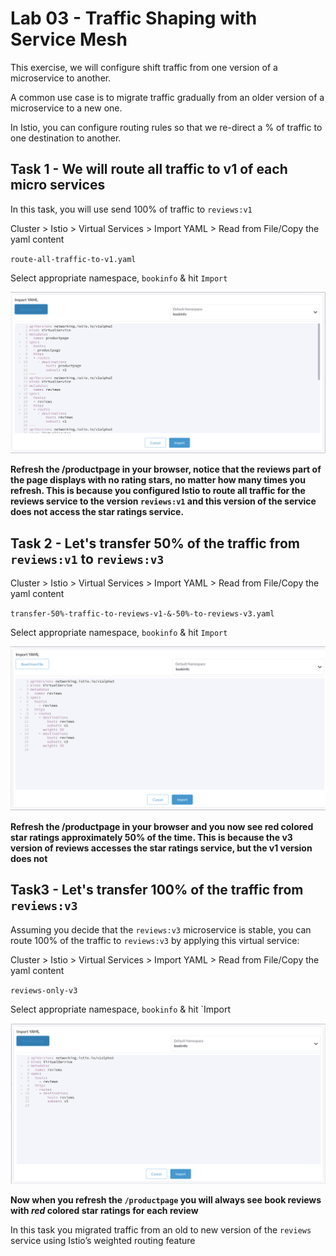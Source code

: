 # Lab 03 - Traffic Shaping with Service Mesh

This exercise, we will configure shift traffic from one version of a microservice to another.

A common use case is to migrate traffic gradually from an older version of a microservice to a new one. 

In Istio, you can configure routing rules so that we re-direct a % of traffic to one destination to another. 

## Task 1 - We will route all traffic to v1 of each micro services

In this task, you will use send 100% of traffic to `reviews:v1` 

Cluster > Istio > Virtual Services > Import YAML > Read from File/Copy the yaml content

`route-all-traffic-to-v1.yaml`

Select appropriate namespace, `bookinfo` & hit `Import`

![import-yaml-all-traffic-to-v1](../images/import-yaml-all-traffic-to-v1.png)



**Refresh the /productpage in your browser,  notice that the reviews part of the page displays with no rating stars, no matter how many times you refresh. This is because you configured Istio to route all traffic for the reviews service to the version `reviews:v1` and this version of the service does not access the star ratings service.**

## Task 2 - Let's transfer 50% of the traffic from `reviews:v1` to `reviews:v3`

Cluster > Istio > Virtual Services > Import YAML > Read from File/Copy the yaml content

`transfer-50%-traffic-to-reviews-v1-&-50%-to-reviews-v3.yaml`

Select appropriate namespace, `bookinfo` & hit `Import`

![50-traffic-to-v1-&-50-to-v3](../images/50-traffic-to-v1-&-50-to-v3.png)



**Refresh the /productpage in your browser and you now see red colored star ratings approximately 50% of the time. This is because the v3 version of reviews accesses the star ratings service, but the v1 version does not**

## Task3 - Let's transfer 100% of the traffic from `reviews:v3`

Assuming you decide that the `reviews:v3` microservice is stable, you can route 100% of the traffic to `reviews:v3` by applying this virtual service:

Cluster > Istio > Virtual Services > Import YAML > Read from File/Copy the yaml content

`reviews-only-v3`

Select appropriate namespace, `bookinfo` & hit `Import

![all-traffic-v3](../images/all-traffic-v3.png)

**Now when you refresh the `/productpage` you will always see book reviews with *red* colored star ratings for each review**

In this task you migrated traffic from an old to new version of the `reviews` service using Istio’s weighted routing feature
